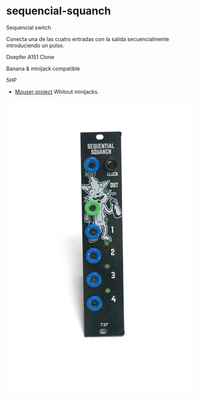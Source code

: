 # sequencial-squanch
Sequencial switch

Conecta una de las cuatro entradas con la salida secuencialmente introduciendo un pulso.

Doepfer A151 Clone

Banana & minijack compatible

5HP

- [Mouser project](https://www.mouser.es/ProjectManager/ProjectDetail.aspx?State=EDIT&ProjectGUID=b230d3d5-264c-4ffb-8719-5bea5aa3ecb1) Whitout minijacks.

![sequential squanch]( sequential_squanch.jpg)

